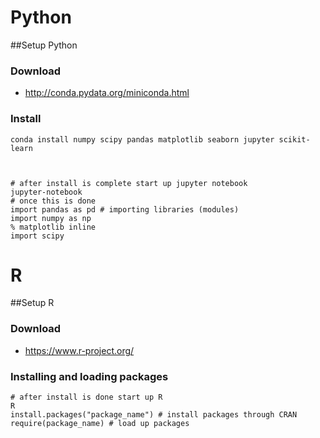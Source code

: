 # Python

##Setup Python

### Download
 * http://conda.pydata.org/miniconda.html

### Install 
    conda install numpy scipy pandas matplotlib seaborn jupyter scikit-learn
    
    
    
    # after install is complete start up jupyter notebook
    jupyter-notebook
    # once this is done
    import pandas as pd # importing libraries (modules)
    import numpy as np
    % matplotlib inline
    import scipy


# R

##Setup R

### Download
 * https://www.r-project.org/

### Installing and loading packages
    # after install is done start up R
    R
    install.packages("package_name") # install packages through CRAN
    require(package_name) # load up packages
    

    
